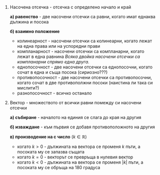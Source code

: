 1. Насочена отсечка - отсечка с определено начало и край
	
	**а) равенство** - две насочени отсечки са равни, когато имат еднаква дължина и посока
	
	**б) взаимно положение**
	- колинеарност - насочени отсечки са колинеарни, когато лежат на една права или на успоредни прави
	- компланарност - насочени отсечки са компланарни, когато лежат в една равнина
	*Всяка двойка насочени отсечки са компланарни спрямо една друга.*
	- еднопосочност - две насочени отсечки са еднопосочни, когато сочат в една и съща посока (сириозно???)
	- противопосочност - две насочени отсечки са противопосочни, когато сочат в две противополжни посоки (наистина ли така си мислити?)
	- разнопосочност - всичко останало

2. Вектор - множеството от всички равни помежду си насочени отсечки
	
	**а) събиране** - началото на единия се слага до края на другия 
	
	**б) изваждане** - към първия се добавя противоположното на другия
	
	**в) производение на с число** ($k \in \mathbb{R}$)
	- когато $k \gt 0$ - дължината на вектора се променя $k$ пъти, а посоката му се запазва същата
	- когато $k = 0$ - векторът се превръща в нулевия вектор
	- когато $k \lt 0$ - дължината на вектора се променя $|k|$ пъти, а посоката му се обръща на 180 градуса